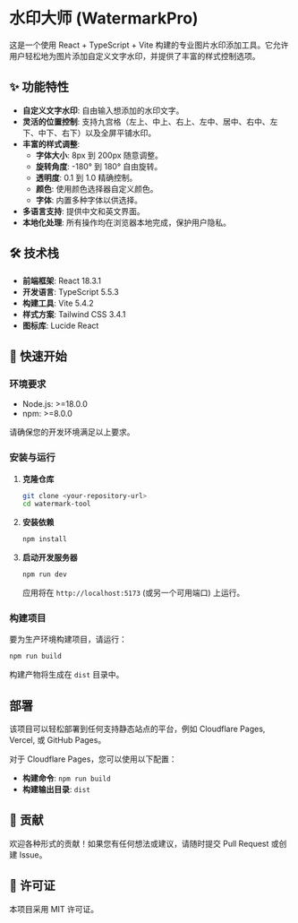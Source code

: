 # 水印大师 (WatermarkPro)

这是一个使用 React + TypeScript + Vite 构建的专业图片水印添加工具。它允许用户轻松地为图片添加自定义文字水印，并提供了丰富的样式控制选项。

## ✨ 功能特性

- **自定义文字水印**: 自由输入想添加的水印文字。
- **灵活的位置控制**: 支持九宫格（左上、中上、右上、左中、居中、右中、左下、中下、右下）以及全屏平铺水印。
- **丰富的样式调整**:
  - **字体大小**: 8px 到 200px 随意调整。
  - **旋转角度**: -180° 到 180° 自由旋转。
  - **透明度**: 0.1 到 1.0 精确控制。
  - **颜色**: 使用颜色选择器自定义颜色。
  - **字体**: 内置多种字体以供选择。
- **多语言支持**: 提供中文和英文界面。
- **本地化处理**: 所有操作均在浏览器本地完成，保护用户隐私。

## 🛠️ 技术栈

- **前端框架**: React 18.3.1
- **开发语言**: TypeScript 5.5.3
- **构建工具**: Vite 5.4.2
- **样式方案**: Tailwind CSS 3.4.1
- **图标库**: Lucide React

## 🚀 快速开始

### 环境要求

- Node.js: >=18.0.0
- npm: >=8.0.0

请确保您的开发环境满足以上要求。

### 安装与运行

1.  **克隆仓库**

    ```bash
    git clone <your-repository-url>
    cd watermark-tool
    ```

2.  **安装依赖**

    ```bash
    npm install
    ```

3.  **启动开发服务器**

    ```bash
    npm run dev
    ```

    应用将在 `http://localhost:5173` (或另一个可用端口) 上运行。

### 构建项目

要为生产环境构建项目，请运行：

```bash
npm run build
```

构建产物将生成在 `dist` 目录中。

## 部署

该项目可以轻松部署到任何支持静态站点的平台，例如 Cloudflare Pages, Vercel, 或 GitHub Pages。

对于 Cloudflare Pages，您可以使用以下配置：

- **构建命令**: `npm run build`
- **构建输出目录**: `dist`

## 🤝 贡献

欢迎各种形式的贡献！如果您有任何想法或建议，请随时提交 Pull Request 或创建 Issue。

## 📄 许可证

本项目采用 MIT 许可证。
